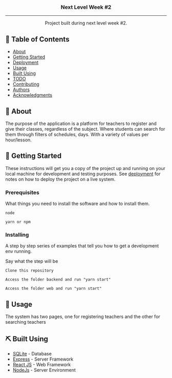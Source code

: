 <h3 align="center">Next Level Week #2</h3>


---

<p align="center">Project built during next level week #2. 
    <br> 
</p>

## 📝 Table of Contents

- [About](#about)
- [Getting Started](#getting_started)
- [Deployment](#deployment)
- [Usage](#usage)
- [Built Using](#built_using)
- [TODO](../TODO.md)
- [Contributing](../CONTRIBUTING.md)
- [Authors](#authors)
- [Acknowledgments](#acknowledgement)

## 🧐 About <a name = "about"></a>

The purpose of the application is a platform for teachers to register and give their classes, regardless of the subject. Where students can search for them through filters of schedules, days. With a variety of values ​​per hour/lesson.

## 🏁 Getting Started <a name = "getting_started"></a>

These instructions will get you a copy of the project up and running on your local machine for development and testing purposes. See [deployment](#deployment) for notes on how to deploy the project on a live system.

### Prerequisites

What things you need to install the software and how to install them.

```
node
```

```
yarn or npm
```

### Installing

A step by step series of examples that tell you how to get a development env running.

Say what the step will be

```
Clone this repository
```

```
Access the folder backend and run "yarn start"
```

```
Access the folder web and run "yarn start"
```


## 🎈 Usage <a name="usage"></a>


The system has two pages, one for registering teachers and the other for searching teachers


## ⛏️ Built Using <a name = "built_using"></a>

- [SQLite](https://www.sqlite.org/index.html) - Database
- [Express](https://expressjs.com/) - Server Framework
- [React JS](https://reactjs.org/) - Web Framework
- [NodeJs](https://nodejs.org/en/) - Server Environment
